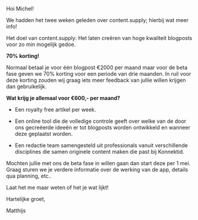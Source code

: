 Hoi Michel!

We hadden het twee weken geleden over content.supply; hierbij wat meer info!

Het doel van content.supply: Het laten creëren van hoge kwaliteit blogposts voor zo min mogelijk gedoe.

**70% korting!**

Normaal betaal je voor één blogpost €2000 per maand maar voor de beta fase geven we 70% korting voor een periode van drie maanden. In ruil voor deze korting zouden wij graag iets meer feedback van jullie willen krijgen dan gebruikelijk. 

**Wat krijg je allemaal voor €600,- per maand?**

* Een royalty free artikel per week.

* Een online tool die de volledige controle geeft over welke van de door ons gecreëerde ideeën er tot blogposts worden ontwikkeld en wanneer deze geplaatst worden. 

* Een redactie team samengesteld uit professionals vanuit verschillende disciplines die samen originele content maken die past bij Konnektid. 

Mochten jullie met ons de beta fase in willen gaan dan start deze per 1 mei. Graag sturen we je verdere informatie over de werking van de app, details qua planning, etc..

Laat het me maar weten of het je wat lijkt!

Hartelijke groet,

Matthijs
